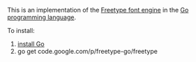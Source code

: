 This is an implementation of the [Freetype font engine](http://freetype.org/) in the [Go programming language](http://golang.org/).

To install:
  1. [install Go](http://golang.org/doc/install)
  1. go get code.google.com/p/freetype-go/freetype